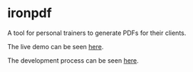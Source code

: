 # ironpdf
A tool for personal trainers to generate PDFs for their clients.

The live demo can be seen [here](https://ironpdf.nibtrek.com/).

The development process can be seen [here](https://www.whatdavedoes.com/ironpdf.php).
